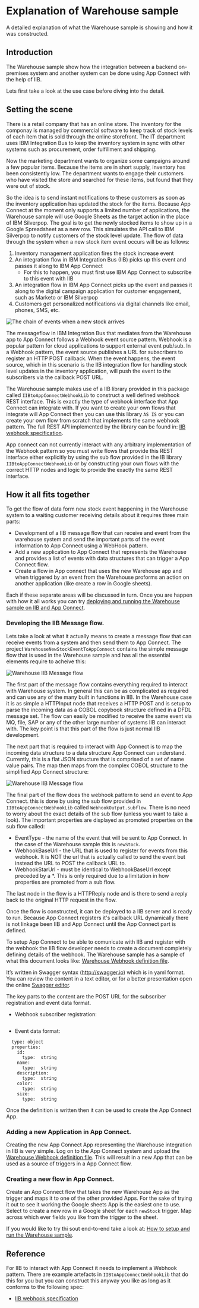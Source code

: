 # Explanation of Warehouse sample
A detailed explanation of what the Warehouse sample is showing and how it was constructed.

## Introduction
The Warehouse sample show how the integration between a backend on-premises system and another system can be done using App Connect with the help of IIB.

Lets first take a look at the use case before diving into the detail.

## Setting the scene

There is a retail company that has an online store. The inventory for the componay is managed by commercial software to keep track of stock levels of each item that is sold through the online storefront. The IT department uses IBM Integration Bus to keep the inventory system in sync with other systems such as procurement, order fulfillment and shipping.

Now the marketing department wants to organize some campaigns around a few popular items. Because the items are in short supply, inventory has been consistently low. The department wants to engage their customers who have visited the store and searched for these items, but found that they were out of stock.

So the idea is to send instant notifications to these customers as soon as the inventory application has updated the stock for the items. Because App Connect at the moment only supports a limited number of applications, the Warehouse sample will use Google Sheets as the target action in the place of IBM Silverpop. The goal is to get the newly stocked items to show up in a Google Spreadsheet as a new row. This simulates the API call to IBM Silverpop to notify customers of the stock level update. The flow of data through the system when a new stock item event occurs will be as follows:

1.	Inventory management application fires the stock increase event
2.	An integration flow in IBM Integration Bus (IIB) picks up this event and passes it along to IBM App Connect
	*	For this to happen, you must first use IBM App Connect to subscribe to this event with IIB
3.	An integration flow in IBM App Connect picks up the event and passes it along to the digital campaign application for customer engagement, such as Marketo or IBM Silverpop
4.	Customers get personalized notifications via digital channels like email, phones, SMS, etc.

![The chain of events when a new stock arrives](./warehouse_sample_workflow.png)


The messageflow in IBM Integration Bus that mediates from the Warehouse app to App Connect follows a Webhook event source pattern. Webhook is a popular pattern for cloud applications to support external event pub/sub. In a Webhook pattern, the event source publishes a URL for subscribers to register an HTTP POST callback. When the event happens, the event source, which in this scenario is the IIB integration flow for handling stock level updates in the inventory application, will push the event to the subscribers via the callback POST URL. 

The Warehouse sample makes use of a IIB library provided in this package called `IIBtoAppConnectWebhookLib` to construct a well defined webhook REST interface. This is exactly the type of webhook interface that App Connect can integrate with. If you want  to create your own flows that integrate will App Connect then you can use this library `AS IS` or you can create your own flow from scratch that implements the same webhook pattern. The full REST API implemented by the library can be found in: [IIB webhook specification](./doc/IIB_webhook_description.md).

App connect can not currently interact with any arbitrary implementation of the Webhook pattern so you must write flows that provide this REST interface either explicitly by using the sub flow provided in the IB library `IIBtoAppConnectWebhookLib` or by constructing your own flows with the correct HTTP nodes and logic to provide the exactly the same REST interface.


## How it all fits together
To get the flow of data form new stock event happening in the Warehouse system to a waiting customer receiving details about it requires three main parts:

* Development of a IIB message flow that can receive and event from the warehouse system and send the important parts of the event information to App Connect using a WebHook pattern.
* Add a new application to App Connect that represents the Warehouse and provides a list of events with data structures that can trigger a App Connect flow.
* Create a flow in App connect that uses the new Warehouse app and when triggered by an event from the Warehouse proforms an action on another application (like create a row in Google sheets).

Each if these separate areas will be discussed in turn. Once you are happen with how it all works you can try [deploying and running the Warehouse sample on IIB and App Connect](./runtwarehouse.md).    

### Developing the IIB Message flow.
Lets take a look at what it actually means to create a message flow that can receive events from a system and then send them to App Connect. The project `WarehouseNewStockEventToAppConnect` contains the simple message flow that is used in the Warehouse sample and has all the essential elements require to acheive this:

![Warehouse IIB Message flow](./warehouse_sample_messageflow.png) 

The first part of the message flow contains everything required to interact with Warehouse system. In general this can be as complicated as required and can use any of the many built in functions in IIB. In the Warehouse case it is as simple a HTTPInput node that receives a HTTP POST and is setup to parse the incoming data as a COBOL copybook structure defined in a DFDL message set. The flow can easily be modified to receive the same event via MQ, file, SAP or any of the other large number of systems IIB can interact with. The key point is that this part of the flow is just normal IIB development.

The next part that is required to interact with App Connect is to map the incoming data structure to a data structure App Connect can understand. Currently, this is a flat JSON structure that is comprised of a set of name value pairs. The map then maps from the complex COBOL structure to the simplified App Connect structure:

![Warehouse IIB Message flow](./warehouse_sample_map.png) 

The final part of the flow does the webhook pattern to send an event to App Connect. this is done by using the sub flow provided in `IIBtoAppConnectWebhookLib` called `WebhookOutput.subflow`.
There is no need to worry about the exact details of the sub flow (unless you want to take a look). The important properties are displayed as promoted properties on the sub flow called:

* EventType - the name of the event that will be sent to App Connect. In the case of the Warehouse sample this is `newStock`.
* WebhookBaseUrl - the URL that is used to register for events from this webhook. It is NOT the url that is actually called to send the event but instead the URL to POST the callback URL to.
* WebhookStarUrl - must be identical to WebhookBaseUrl except preceded by a *. This is only required due to a limitation in how properties are promoted from a sub flow.

The last node in the flow is a HTTPReply node and is there to send a reply back to the original HTTP request in the flow.

Once the flow is constructed, it can be deployed to a IIB server and is ready to run. Because App Connect registers it's callback URL dynamically there is not linkage been IIB and App Connect until the App Connect part is defined.

To setup App Connect to be able to comunicate with IIB and register with the webhook the IIB flow developer needs to create a document completely defining details of the webhook. The Warehouse sample has a sample of what this document looks like: [Warehouse Webhook definition file](./doc/warehousedefinition01.yaml).

It’s written in Swagger syntax (http://swagger.io) which is in yaml format. You can review the content in a text editor, or for a better presentation open the online [Swagger editor](http://editor.swagger.io/).


The key parts to the content are the POST URL for the subscriber registration and event data format.

* Webhook subscriber registration: 
```POST /warehouse/stock/hook
```
* Event data format:
```Product:
  type: object
  properties:
    id:
      type:  string
    name:
      type:  string
    description:
      type:  string
    color:
      type:  string
    size:
      type:  string
```

Once the definition is written then it can be used to create the App Connect App.

### Adding a new Application in App Connect.

Creating the new App Connect App representing the Warehouse integration in IIB is very simple. Log on to the App Connect system and upload the [Warehouse Webhook definition file](./doc/warehousedefinition01.yaml). This will result in a new App that can be used as a source of triggers in a App Connect flow.


### Creating a new flow in App Connect.

Create an App Connect flow that takes the new Warehouse App as the trigger and maps it to one of the other provided Apps. For the sake of trying it out to see it working the Google sheets App is the easiest one to use. Select to create a new row in a Google sheet for each `newStock` trigger. Map across which ever fields you like from the trigger to the sheet. 

If you would like to try thi sout end-to-end take a look at: [How to setup and run the Warehouse sample](./runwarehouse.md).


## Reference
For IIB to interact with App Connect it needs to implement a Webhook pattern. There are example artefacts in `IIBtoAppConnectWebhookLib` that do this for you but you can construct this anyway you like as long as it conforms to the following spec:

* [IIB webhook specification](./IIB_webhook_description.md)
